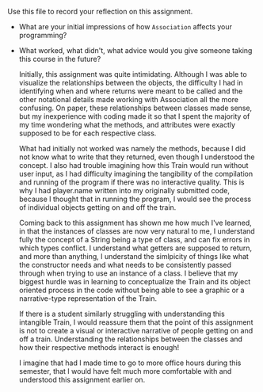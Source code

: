 Use this file to record your reflection on this assignment.

- What are your initial impressions of how `Association` affects your programming?
- What worked, what didn't, what advice would you give someone taking this course in the future?

    Initially, this assignment was quite intimidating. Although I was able to visualize the relationships between the objects, the difficulty I had in identifying when and where returns were meant to be called and the other notational details made working with Association all the more confusing. On paper, these relationships between classes made sense, but my inexperience with coding made it so that I spent the majority of my time wondering what the methods, and attributes were exactly supposed to be for each respective class.

    What had initially not worked was namely the methods, because I did not know what to write that they returned, even though I understood the concept. I also had trouble imagining how this Train would run without user input, as I had difficulty imagining the tangibility of the compilation and running of the program if there was no interactive quality. This is why I had player.name written into my originally submitted code, because I thought that in running the program, I would see the process of individual objects getting on and off the train.

    Coming back to this assignment has shown me how much I've learned, in that the instances of classes are now very natural to me, I understand fully the concept of a String being a type of class, and can fix errors in which types conflict. I understand what getters are supposed to return, and more than anything, I understand the simlpicity of things like what the constructor needs and what needs to be consistently passed through when trying to use an instance of a class. I believe that my biggest hurdle was in learning to conceptualize the Train and its object oriented process in the code without being able to see a graphic or a narrative-type representation of the Train. 

    If there is a student similarly struggling with understanding this intangible Train, I would reassure them that the point of this assignment is not to create a visual or interactive narrative of people getting on and off a train. Understanding the relationships between the classes and how their respective methods interact is enough!

    I imagine that had I made time to go to more office hours during this semester, that I would have felt much more comfortable with and understood this assignment earlier on.